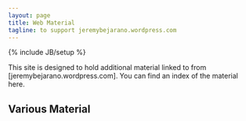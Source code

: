```yaml
---
layout: page
title: Web Material
tagline: to support jeremybejarano.wordpress.com
---
```

{% include JB/setup %}

This site is designed to hold additional material linked to from [jeremybejarano.wordpress.com]. You can find an index of the material here.

## Various Material

